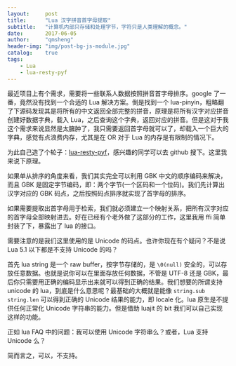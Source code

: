 ```yaml
---
layout:     post
title:      "Lua 汉字拼音首字母提取"
subtitle:   "计算机内部只存储和处理字节，字符只是人类理解的概念。"
date:       2017-06-05
author:     "qmsheng"
header-img: "img/post-bg-js-module.jpg"
catalog:    true
tags:
    - Lua
    - lua-resty-pyf
---
```


最近项目上有个需求，需要将一些联系人数据按照拼音首字母排序。google 了一番，竟然没有找到一个合适的 Lua 解决方案。倒是找到一个 lua-pinyin，粗略翻了下源码发现其是将所有的中文返回全部完整的拼音，原理是将所有汉字对应拼音创建好数据字典，载入 Lua，之后查询这个字典，返回对应的拼音。但是这对于我这个需求来说显然是太臃肿了，我只需要返回首字母就可以了，却载入一个巨大的字典，感觉有点浪费内存，尤其是在 OR 对于 Lua 的内存是有限制的情况下。

为此自己造了个轮子：[lua-resty-pyf](https://github.com/ms2008/lua-resty-pyf)，感兴趣的同学可以去 github 搜下。这里我来说下原理。

如果单从排序的角度来看，我们其实完全可以利用 GBK 中文的顺序编码来解决，而且 GBK 是固定字节编码，即：两个字节(一个区码和一个位码)。我们先计算出汉字对应的 GBK 码点，之后按照码点排序就实现了首字母的排序。

如果需要提取出首字母用于检索，我们就必须建立一个映射关系，把所有汉字对应的首字母全部映射进去。好在已经有个老外做了这部分的工作，这里我用 ffi 简单封装了下，暴露出了 lua 的接口。

需要注意的是我们这里使用的是 Unicode 的码点。也许你现在有个疑问？不是说 Lua 5.1 以下都是不支持 Unicode 的吗？

首先 lua string 是一个 raw buffer，按字节存储的，是 `\0(null)` 安全的，可以存放任意数据。也就是说你可以在里面存放任何数据，不管是 UTF-8 还是 GBK，最后你只需要用正确的编码显示出来就可以得到正确的结果。我们想要的所谓支持 unicode 的 lua，到底是什么意思呢？最基础的大概就是能像 `string.sub`
`string.len` 可以得到正确的 Unicode 结果的能力，即 locale 化。lua 原生是不提供任何正常化 Unicode 字符串的能力。但是借助 luajit 的 bit 我们可以自己实现这样的功能。

正如 lua FAQ 中的问题：我可以使用 Unicode 字符串么？或者，Lua 支持 Unicode 么？

简而言之，可以，不支持。
